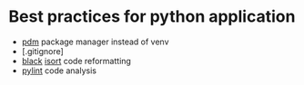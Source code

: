 # Best practices for python application

- [pdm]() package manager instead of venv
- [.gitignore]
- [black]() [isort]() code reformatting
- [pylint]() code analysis